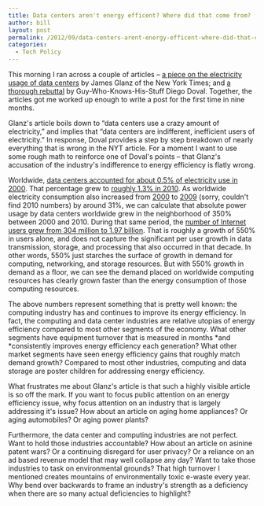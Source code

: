 ```yaml
---
title: Data centers aren't energy efficent? Where did that come from?
author: bill
layout: post
permalink: /2012/09/data-centers-arent-energy-efficent-where-did-that-come-from/
categories:
  - Tech Policy
---
```

This morning I ran across a couple of articles – [a piece on the electricity usage of data centers][1] by James Glanz of the New York Times; and [a thorough rebuttal][2] by Guy-Who-Knows-His-Stuff Diego Doval. Together, the articles got me worked up enough to write a post for the first time in nine months.

Glanz's article boils down to “data centers use a crazy amount of electricity,” and implies that “data centers are indifferent, inefficient users of electricity.” In response, Doval provides a step by step breakdown of nearly everything that is wrong in the NYT article. For a moment I want to use some rough math to reinforce one of Doval's points – that Glanz's accusation of the industry's indifference to energy efficiency is flatly wrong.

Worldwide, [data centers accounted for about 0.5% of electricity use in 2000][3]. That percentage grew to [roughly 1.3% in 2010][4]. As worldwide electricity consumption also increased from [2000][5] to [2009][6] (sorry, couldn't find 2010 numbers) by around 31%, we can calculate that absolute power usage by data centers worldwide grew in the neighborhood of 350% between 2000 and 2010. During that same period, the [number of Internet users grew from 304 million to 1.97 billion][7]. That is roughly a growth of 550% in users alone, and does not capture the significant per user growth in data transmission, storage, and processing that also occurred in that decade. In other words, 550% just starches the surface of growth in demand for computing, networking, and storage resources. But with 550% growth in demand as a floor, we can see the demand placed on worldwide computing resources has clearly grown faster than the energy consumption of those computing resources.

The above numbers represent something that is pretty well known: the computing industry has and continues to improve its energy efficiency. In fact, the computing and data center industries are relative utopias of energy efficiency compared to most other segments of the economy. What other segments have equipment turnover that is measured in months *and *consistently improves energy efficiency each generation? What other market segments have seen energy efficiency gains that roughly match demand growth? Compared to most other industries, computing and data storage are poster children for addressing energy efficiency.

What frustrates me about Glanz's article is that such a highly visible article is so off the mark. If you want to focus public attention on an energy efficiency issue, why focus attention on an industry that is largely addressing it's issue? How about an article on aging home appliances? Or aging automobiles? Or aging power plants?

Furthermore, the data center and computing industries are not perfect. Want to hold those industries accountable? How about an article on asinine patent wars? Or a continuing disregard for user privacy? Or a reliance on an ad based revenue model that may well collapse any day? Want to take those industries to task on environmental grounds? That high turnover I mentioned creates mountains of environmentally toxic e-waste every year. Why bend over backwards to frame an industry's strength as a deficiency when there are so many actual deficiencies to highlight?

 [1]: http://www.nytimes.com/2012/09/23/technology/data-centers-waste-vast-amounts-of-energy-belying-industry-image.html
 [2]: http://blog.diegodoval.com/2012/09/23/a-lot-of-lead-bullets-a-response-to-the-new-york-times-article-on-data-center-efficiency/
 [3]: http://gigaom.com/cleantech/-/greennet-09-presentations/jonathan-koomey/
 [4]: http://www.analyticspress.com/datacenters.html
 [5]: http://www.wolframalpha.com/input/?i=worldwide+electricity+consumption+in+2000
 [6]: http://www.wolframalpha.com/input/?i=worldwide+electricity+consumption+in+2009
 [7]: http://internetworldstats.com/emarketing.htm